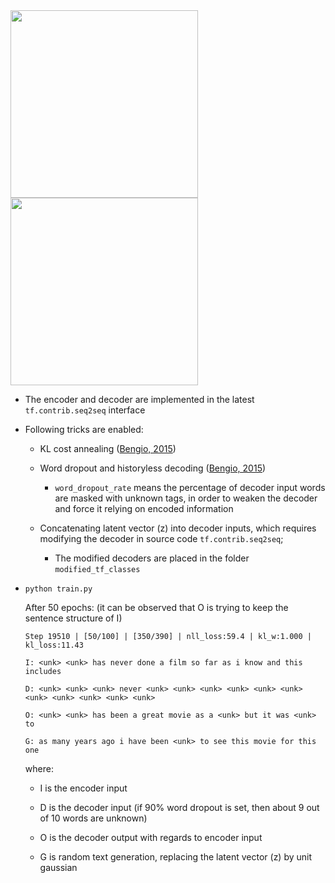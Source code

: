 <img src="https://github.com/zhedongzheng/finch/blob/master/assets/vrae_struct.jpg" height='300'>

<img src="https://github.com/zhedongzheng/finch/blob/master/assets/vrae.png" height="300">

* The encoder and decoder are implemented in the latest ```tf.contrib.seq2seq``` interface

* Following tricks are enabled:

    * KL cost annealing ([Bengio, 2015](https://arxiv.org/abs/1511.06349))

    * Word dropout and historyless decoding ([Bengio, 2015](https://arxiv.org/abs/1511.06349))
        * ```word_dropout_rate``` means the percentage of decoder input words are masked with unknown tags, in order to weaken the decoder and force it relying on encoded information

    * Concatenating latent vector (z) into decoder inputs, which requires modifying the decoder in source code ```tf.contrib.seq2seq```;
        * The modified decoders are placed in the folder ``` modified_tf_classes ```

* ``` python train.py ```

    After 50 epochs: (it can be observed that O is trying to keep the sentence structure of I)
  
    ```
    Step 19510 | [50/100] | [350/390] | nll_loss:59.4 | kl_w:1.000 | kl_loss:11.43 

    I: <unk> <unk> has never done a film so far as i know and this includes

    D: <unk> <unk> <unk> never <unk> <unk> <unk> <unk> <unk> <unk> <unk> <unk> <unk> <unk> <unk>

    O: <unk> <unk> has been a great movie as a <unk> but it was <unk> to

    G: as many years ago i have been <unk> to see this movie for this one
    ```
  where:
    * I is the encoder input

    * D is the decoder input (if 90% word dropout is set, then about 9 out of 10 words are unknown)

    * O is the decoder output with regards to encoder input

    * G is random text generation, replacing the latent vector (z) by unit gaussian
